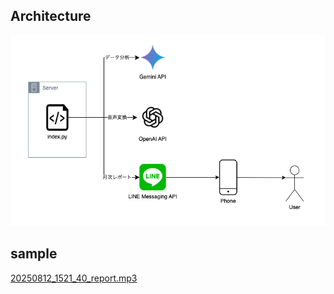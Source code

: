 ## Architecture
![architecture](./tmp/20250812_geminiapi.drawio.png)

## sample
[20250812_1521_40_report.mp3](./tmp/20250812_1521_40_report.mp3)
